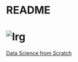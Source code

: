 # README

# ![lrg](https://ws4.sinaimg.cn/large/006tKfTcly1g0ai8ciw36j30dw0i8tai.jpg)

[Data Science from Scratch](http://shop.oreilly.com/product/0636920033400.do)